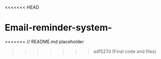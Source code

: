 <<<<<<< HEAD
# Email-reminder-system-
=======
// README.md placeholder
>>>>>>> adf527d (Final code and files)
